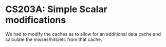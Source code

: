CS203A: Simple Scalar modifications
===

We had to modify the caches as to allow for an additional data cache and calculate the misses/hits/etc from that cache.
